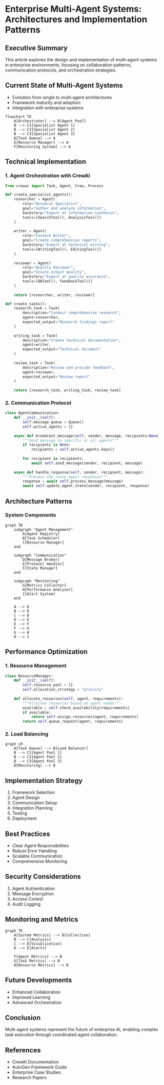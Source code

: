 # Enterprise Multi-Agent Systems: Architectures and Implementation Patterns

## Executive Summary
This article explores the design and implementation of multi-agent systems in enterprise environments, focusing on collaboration patterns, communication protocols, and orchestration strategies.

## Current State of Multi-Agent Systems
- Evolution from single to multi-agent architectures
- Framework maturity and adoption
- Integration with enterprise systems

```mermaid
flowchart TD
    A[Orchestrator] --> B[Agent Pool]
    B --> C1[Specialist Agent 1]
    B --> C2[Specialist Agent 2]
    B --> C3[Specialist Agent 3]
    D[Task Queue] --> A
    E[Resource Manager] --> A
    F[Monitoring System] --> A
```

## Technical Implementation

### 1. Agent Orchestration with CrewAI
```python
from crewai import Task, Agent, Crew, Process

def create_specialist_agents():
    researcher = Agent(
        role="Research Specialist",
        goal="Gather and analyze information",
        backstory="Expert at information synthesis",
        tools=[SearchTool(), AnalysisTool()]
    )
    
    writer = Agent(
        role="Content Writer",
        goal="Create comprehensive reports",
        backstory="Expert at technical writing",
        tools=[WritingTool(), EditingTool()]
    )
    
    reviewer = Agent(
        role="Quality Reviewer",
        goal="Ensure output quality",
        backstory="Expert at quality assurance",
        tools=[QATool(), FeedbackTool()]
    )
    
    return [researcher, writer, reviewer]

def create_tasks():
    research_task = Task(
        description="Conduct comprehensive research",
        agent=researcher,
        expected_output="Research findings report"
    )
    
    writing_task = Task(
        description="Create technical documentation",
        agent=writer,
        expected_output="Technical document"
    )
    
    review_task = Task(
        description="Review and provide feedback",
        agent=reviewer,
        expected_output="Review report"
    )
    
    return [research_task, writing_task, review_task]
```

### 2. Communication Protocol
```python
class AgentCommunication:
    def __init__(self):
        self.message_queue = Queue()
        self.active_agents = {}
    
    async def broadcast_message(self, sender, message, recipients=None):
        """Send message to specific or all agents"""
        if recipients is None:
            recipients = self.active_agents.keys()
        
        for recipient in recipients:
            await self.send_message(sender, recipient, message)
    
    async def handle_response(self, sender, recipient, message):
        """Process and route agent responses"""
        response = await self.process_message(message)
        await self.update_agent_state(sender, recipient, response)
```

## Architecture Patterns

### System Components
```mermaid
graph TB
    subgraph "Agent Management"
        A[Agent Registry]
        B[Task Scheduler]
        C[Resource Manager]
    end
    
    subgraph "Communication"
        D[Message Broker]
        E[Protocol Handler]
        F[State Manager]
    end
    
    subgraph "Monitoring"
        G[Metrics Collector]
        H[Performance Analyzer]
        I[Alert System]
    end
    
    A --> D
    B --> D
    C --> D
    D --> E
    E --> F
    F --> G
    G --> H
    H --> I
```

## Performance Optimization

### 1. Resource Management
```python
class ResourceManager:
    def __init__(self):
        self.resource_pool = {}
        self.allocation_strategy = "priority"
    
    def allocate_resources(self, agent, requirements):
        """Allocate resources based on agent needs"""
        available = self.check_availability(requirements)
        if available:
            return self.assign_resources(agent, requirements)
        return self.queue_request(agent, requirements)
```

### 2. Load Balancing
```mermaid
graph LR
    A[Task Queue] --> B[Load Balancer]
    B --> C1[Agent Pool 1]
    B --> C2[Agent Pool 2]
    B --> C3[Agent Pool 3]
    D[Monitoring] --> B
```

## Implementation Strategy
1. Framework Selection
2. Agent Design
3. Communication Setup
4. Integration Planning
5. Testing
6. Deployment

## Best Practices
- Clear Agent Responsibilities
- Robust Error Handling
- Scalable Communication
- Comprehensive Monitoring

## Security Considerations
1. Agent Authentication
2. Message Encryption
3. Access Control
4. Audit Logging

## Monitoring and Metrics
```mermaid
graph TD
    A[System Metrics] --> B[Collection]
    B --> C[Analysis]
    C --> D[Visualization]
    D --> E[Alerts]
    
    F[Agent Metrics] --> B
    G[Task Metrics] --> B
    H[Resource Metrics] --> B
```

## Future Developments
- Enhanced Collaboration
- Improved Learning
- Advanced Orchestration

## Conclusion
Multi-agent systems represent the future of enterprise AI, enabling complex task execution through coordinated agent collaboration.

## References
- CrewAI Documentation
- AutoGen Framework Guide
- Enterprise Case Studies
- Research Papers